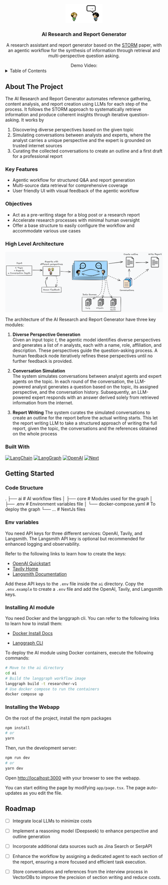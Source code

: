 <div align="center">
  <a href="https://github.com/othneildrew/Best-README-Template">
    <img src="assets/logo_ai_researcher.png" alt="Logo" height="60">
  </a>

  <h3 align="center">AI Research and Report Generator</h3>

  <p align="center">
    A research assistant and report generator based on the 
    <a href="https://arxiv.org/abs/2402.14207">STORM</a>
    paper, with an agentic workflow for the synthesis of information through retrieval and multi-perspective question asking.
  </p>
Demo Video:



</div>


<!-- TABLE OF CONTENTS -->
<details>
  <summary>Table of Contents</summary>
  <ol>
    <li>
      <a href="#about-the-project">About The Project</a>
      <ul>
        <li><a href="#key-features">Key Features</a></li>
        <li><a href="#objectives">Objectives</a></li>
        <li><a href="#high-level-architecture">High Level Architecture</a></li>
        <li><a href="#built-with">Built With</a></li>
      </ul>
    </li>
    <li>
      <a href="#getting-started">Getting Started</a>
    </li>
    <li><a href="#usage">Usage</a></li>
    <li><a href="#known-issues">Known Issues</a></li>
    <li><a href="#roadmap">Roadmap</a></li>
  </ol>
</details>

<!-- ABOUT THE PROJECT -->
## About The Project

The AI Research and Report Generator automates reference gathering, content analysis, and report creation using LLMs for each step of the process. It follows the STORM approach to systematically retrieve information and produce coherent insights through iterative question-asking.
It works by
1. Discovering diverse perspectives based on the given topic
2. Simulating conversations between analysts and experts, where the analyst carries a unique perspective and the expert is grounded on trusted internet sources
3. Curating the collected conversations to create an outline and a first draft for a professional report


### Key Features
- Agentic workflow for structured Q&A and report generation
- Multi-source data retrieval for comprehensive coverage
- User friendly UI with visual feedback of the agentic workflow


### Objectives
- Act as a pre-writing stage for a blog post or a research report
- Accelerate research processes with minimal human oversight
- Offer a base structure to easily configure the workflow and accommodate various use cases

### High Level Architecture

<p align="center">
  <img src="assets/architecture.png" align="middle" width = "1000" />
</p>

The architecture of the AI Research and Report Generator have three key modules:

1. **Diverse Perspective Generation** \
  Given an input topic *t*, the agentic model identifies diverse perspectives and generates a list of *n* analysts, each with a name, role, affiliation, and description. These perspectives guide the question-asking process. A human feedback node iteratively refines these perspectives until no further feedback is provided.

2. **Conversation Simulation**\
  The system simulates conversations between analyst agents and expert agents on the topic. In each round of the conversation, the LLM-powered analyst generates a question based on the topic, its assigned perspective, and the conversation history. Subsequently, an LLM-powered expert responds with an answer derived solely from retrieved information from the internet.

3. **Report Writing**
  The system curates the simulated conversations to create an outline for the report before the actual writing starts. This let the report writing LLM to take a structured approach of writing the full report, given the topic, the conversations and the references obtained on the whole process
  



### Built With
[![LangChain][LangChain]][LangChain-url] [![LangGraph][LangGraph]][LangGraph-url] [![OpenAI][OpenAI]][OpenAI-url] [![Next][Next.js]][Next-url]


## Getting Started

### Code Structure

.
├── ai                      # AI workflow files
│   ├── core                # Modules used for the graph
│   ├── .env                # Environment variables file
│   └── docker-compose.yaml # To deploy the graph
└── ...                     # NextJs files

### Env variables

You need API keys for three different services: OpenAI, Tavily, and Langsmith. The Langsmith API key is optional but recommended for enhanced logging and observability.

Refer to the following links to learn how to create the keys:
- [OpenAI Quickstart](https://platform.openai.com/docs/quickstart)
- [Tavily Home](https://app.tavily.com/home)
- [Langsmith Documentation](https://docs.smith.langchain.com/)

Add these API keys to the `.env` file inside the `ai` directory. Copy the `.env.example` to create a `.env` file and add the OpenAI, Tavily, and Langsmith keys.

### Installing AI module

You need Docker and the langgraph cli. You can refer to the following links to learn how to install them:

- [Docker Install Docs](https://docs.docker.com/engine/install/)

- [Langgraph CLI](https://langchain-ai.github.io/langgraph/concepts/langgraph_cli/)

To deploy the AI module using Docker containers, execute the following commands:

```bash
# Move to the ai directory
cd ai
# Build the langgraph workflow image
langgraph build -t researcher-v1
# Use docker compose to run the containers
docker compose up
```



### Installing the Webapp

On the root of the project, install the npm packages
```bash
npm install
# or
yarn
```

Then, run the development server:

```bash
npm run dev
# or
yarn dev
```

Open [http://localhost:3000](http://localhost:3000) with your browser to see the webapp.

You can start editing the page by modifying `app/page.tsx`. The page auto-updates as you edit the file.


## Roadmap

- [ ] Integrate local LLMs to minimize costs
- [ ] Implement a reasoning model (Deepseek) to enhance perspective and outline generation
- [ ] Incorporate additional data sources such as Jina Search or SerpAPI
- [ ] Enhance the workflow by assigning a dedicated agent to each section of the report, ensuring a more focused and efficient task execution.
- [ ] Store conversations and references from the interview process in VectorDBs to improve the precision of section writing and reduce costs.


<!-- MARKDOWN LINKS & IMAGES -->
<!-- https://www.markdownguide.org/basic-syntax/#reference-style-links -->
[Next.js]: https://img.shields.io/badge/next.js-000000?style=for-the-badge&logo=nextdotjs&logoColor=white
[Next-url]: https://nextjs.org/
[LangChain]: https://img.shields.io/badge/langchain-1C3C3C?style=for-the-badge&logo=langchain&logoColor=white
[LangChain-url]: https://www.langchain.com/
[LangGraph]: https://img.shields.io/badge/langgraph-1C3C3C?style=for-the-badge&logo=langgraph&logoColor=white
[LangGraph-url]: https://www.langchain.com/
[OpenAI]: https://img.shields.io/badge/openai-412991?style=for-the-badge&logo=openai&logoColor=white
[OpenAI-url]: https://platform.openai.com/
